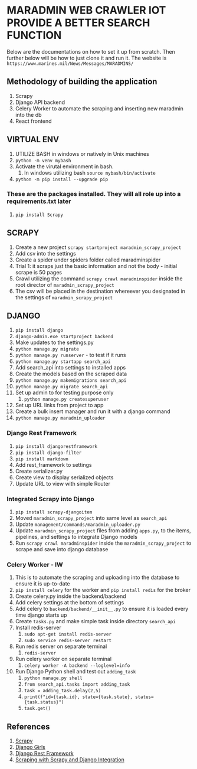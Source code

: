 # MARADMIN WEB CRAWLER IOT PROVIDE A BETTER SEARCH FUNCTION
Below are the documentations on how to set it up from scratch. Then further below will be how to just clone it and run it.
The website is `https://www.marines.mil/News/Messages/MARADMINS/`

## Methodology of building the application
1. Scrapy
1. Django API backend
1. Celery Worker to automate the scraping and inserting new maradmin into the db
1. React frontend

## VIRTUAL ENV
1. UTILIZE BASH in windows or natively in Unix machines
1. `python -m venv mybash`
1. Activate the virutal environment in bash.
    1. In windows utilizing bash `source mybash/bin/activate`
1. `python -m pip install --upgrade pip`
### These are the packages installed. They will all role up into a requirements.txt later
1. `pip install Scrapy`

## SCRAPY
1. Create a new project `scrapy startproject maradmin_scrapy_project`
1. Add csv into the settings
1. Create a spider under spiders folder called maradminspider
  1. Trial 1: it scraps just the basic information and not the body - initial scrape is 50 pages
1. Crawl utilizing the command `scrapy crawl maradminspider` inside the root director of `maradmin_scrapy_project`
1. The csv will be placed in the destination whereever you designated in the settings of `maradmin_scrapy_project`

## DJANGO
1. `pip install django`
1. `django-admin.exe startproject backend`
1. Make updates to the settings.py
1. `python manage.py migrate`
1. `python manage.py runserver` - to test if it runs
1. `python manage.py startapp search_api`
1. Add search_api into settings to installed apps
1. Create the models based on the scraped data
2. `python manage.py makemigrations search_api`
2. `python manage.py migrate search_api`
3. Set up admin to for testing purpose only
   1. `python manage.py createsuperuser`
4. Set up URL links from project to app
5. Create a bulk insert manager and run it with a django command
6. `python manage.py maradmin_uploader`

### Django Rest Framework
1. `pip install djangorestframework`
2. `pip install django-filter`
3. `pip install markdown`
4. Add rest_framework to settings
5. Create serializer.py
6. Create view to display serialized objects
7. Update URL to view with simple Router

### Integrated Scrapy into Django
1. `pip install scrapy-djangoitem`
1. Moved `maradmin_scrapy_project` into same level as `search_api`
1. Update `management/commands/maradmin_uploader.py`
1. Update `maradmin_scrapy_project` files from adding `apps.py`, to the items, pipelines, and settings to integrate Django models
1. Run `scrapy crawl maradminspider` inside the `maradmin_scrapy_project` to scrape and save into django database

### Celery Worker - IW
1. This is to automate the scraping and uploading into the database to ensure it is up-to-date
2. `pip install celery` for the worker and `pip install redis` for the broker
3. Create celery.py inside the backend/backend
4. Add celery settings at the bottom of settings
5. Add celery to `backend/backend/__init__.py` to ensure it is loaded every time django starts up
6. Create `tasks.py` and make simple task inside directory `search_api`
7. Install redis-server
    1. `sudo apt-get install redis-server`
    1. `sudo service redis-server restart`
1. Run redis server on separate terminal
    1. `redis-server`
1. Run celery worker on separate terminal
    1. `celery worker -A backend --loglevel=info`
1. Run Django Python shell and test out `adding_task`
    1. `python manage.py shell`
    1. `from search_api.tasks import adding_task`
    1. `task = adding_task.delay(2,5)`
    1. `print(f"id={task.id}, state={task.state}, status={task.status}")`
    1. `task.get()`


## References
1. [Scrapy](https://docs.scrapy.org/en/latest/index.html "Scrapy Documentation")
1. [Django Girls](https://tutorial.djangogirls.org/en "Django Girls Tutorial")
2. [Django Rest Framework](https://www.django-rest-framework.org/ "DRF Documentation")
1. [Scraping with Scrapy and Django Integration](https://blog.theodo.com/2019/01/data-scraping-scrapy-django-integration/ 'Scrapy with Django')